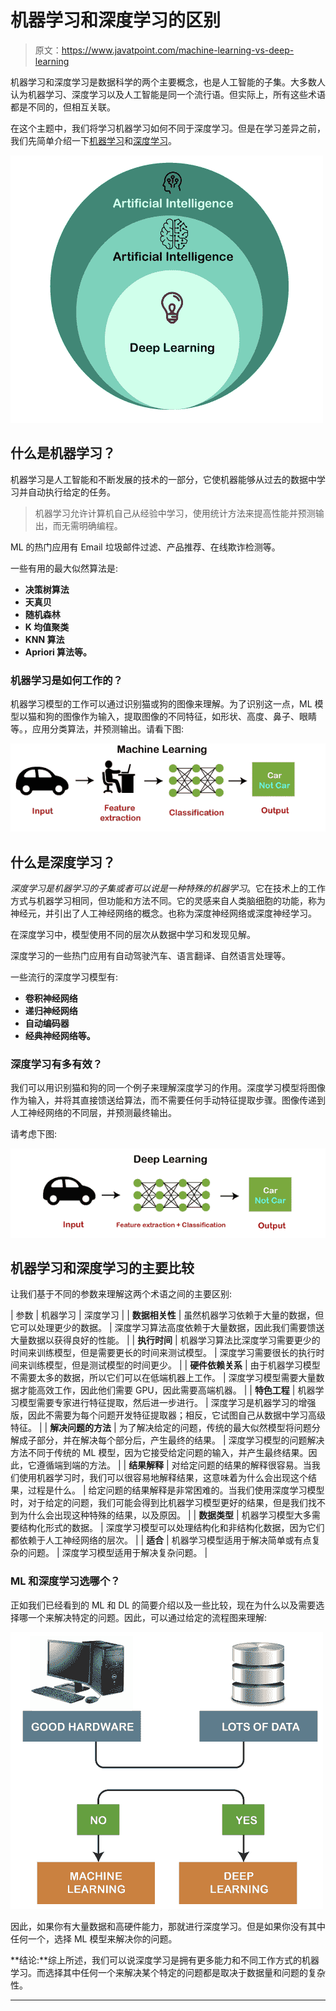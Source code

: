 # 机器学习和深度学习的区别

> 原文：<https://www.javatpoint.com/machine-learning-vs-deep-learning>

机器学习和深度学习是数据科学的两个主要概念，也是人工智能的子集。大多数人认为机器学习、深度学习以及人工智能是同一个流行语。但实际上，所有这些术语都是不同的，但相互关联。

在这个主题中，我们将学习机器学习如何不同于深度学习。但是在学习差异之前，我们先简单介绍一下[机器学习](https://www.javatpoint.com/machine-learning)和[深度学习](https://www.javatpoint.com/deep-learning)。

![Machine Learning vs Deep Learning](img/34bf50c12ef2a1a99beb611c2a9cd29c.png)

## 什么是机器学习？

机器学习是人工智能和不断发展的技术的一部分，它使机器能够从过去的数据中学习并自动执行给定的任务。

> 机器学习允许计算机自己从经验中学习，使用统计方法来提高性能并预测输出，而无需明确编程。

ML 的热门应用有 Email 垃圾邮件过滤、产品推荐、在线欺诈检测等。

一些有用的最大似然算法是:

*   **决策树算法**
*   **天真贝**
*   **随机森林**
*   **K 均值聚类**
*   **KNN 算法**
*   **Apriori 算法等。**

### 机器学习是如何工作的？

机器学习模型的工作可以通过识别猫或狗的图像来理解。为了识别这一点，ML 模型以猫和狗的图像作为输入，提取图像的不同特征，如形状、高度、鼻子、眼睛等。，应用分类算法，并预测输出。请看下图:

![Machine Learning vs Deep Learning](img/1025bc9cb7c126e449993f6037d1ae43.png)

## 什么是深度学习？

*深度学习是机器学习的子集或者可以说是一种特殊的机器学习*。它在技术上的工作方式与机器学习相同，但功能和方法不同。它的灵感来自人类脑细胞的功能，称为神经元，并引出了人工神经网络的概念。也称为深度神经网络或深度神经学习。

在深度学习中，模型使用不同的层次从数据中学习和发现见解。

深度学习的一些热门应用有自动驾驶汽车、语言翻译、自然语言处理等。

一些流行的深度学习模型有:

*   **卷积神经网络**
*   **递归神经网络**
*   **自动编码器**
*   **经典神经网络等。**

### 深度学习有多有效？

我们可以用识别猫和狗的同一个例子来理解深度学习的作用。深度学习模型将图像作为输入，并将其直接馈送给算法，而不需要任何手动特征提取步骤。图像传递到人工神经网络的不同层，并预测最终输出。

请考虑下图:

![Machine Learning vs Deep Learning](img/765dd3141c913b6c622c83b0cc72bcc8.png)

## 机器学习和深度学习的主要比较

让我们基于不同的参数来理解这两个术语之间的主要区别:

| 参数 | 机器学习 | 深度学习 |
| **数据相关性** | 虽然机器学习依赖于大量的数据，但它可以处理更少的数据。 | 深度学习算法高度依赖于大量数据，因此我们需要馈送大量数据以获得良好的性能。 |
| **执行时间** | 机器学习算法比深度学习需要更少的时间来训练模型，但是需要更长的时间来测试模型。 | 深度学习需要很长的执行时间来训练模型，但是测试模型的时间更少。 |
| **硬件依赖关系** | 由于机器学习模型不需要太多的数据，所以它们可以在低端机器上工作。 | 深度学习模型需要大量数据才能高效工作，因此他们需要 GPU，因此需要高端机器。 |
| **特色工程** | 机器学习模型需要专家进行特征提取，然后进一步进行。 | 深度学习是机器学习的增强版，因此不需要为每个问题开发特征提取器；相反，它试图自己从数据中学习高级特征。 |
| **解决问题的方法** | 为了解决给定的问题，传统的最大似然模型将问题分解成子部分，并在解决每个部分后，产生最终的结果。 | 深度学习模型的问题解决方法不同于传统的 ML 模型，因为它接受给定问题的输入，并产生最终结果。因此，它遵循端到端的方法。 |
| **结果解释** | 对给定问题的结果的解释很容易。当我们使用机器学习时，我们可以很容易地解释结果，这意味着为什么会出现这个结果，过程是什么。 | 给定问题的结果解释是非常困难的。当我们使用深度学习模型时，对于给定的问题，我们可能会得到比机器学习模型更好的结果，但是我们找不到为什么会出现这种特殊的结果，以及原因。 |
| **数据类型** | 机器学习模型大多需要结构化形式的数据。 | 深度学习模型可以处理结构化和非结构化数据，因为它们都依赖于人工神经网络的层次。 |
| **适合** | 机器学习模型适用于解决简单或有点复杂的问题。 | 深度学习模型适用于解决复杂问题。 |

### ML 和深度学习选哪个？

正如我们已经看到的 ML 和 DL 的简要介绍以及一些比较，现在为什么以及需要选择哪一个来解决特定的问题。因此，可以通过给定的流程图来理解:

![Machine Learning vs Deep Learning](img/41fa06024ac1a042c4294ae701f1b5c1.png)

因此，如果你有大量数据和高硬件能力，那就进行深度学习。但是如果你没有其中任何一个，选择 ML 模型来解决你的问题。

**结论:**综上所述，我们可以说深度学习是拥有更多能力和不同工作方式的机器学习。而选择其中任何一个来解决某个特定的问题都是取决于数据量和问题的复杂性。

* * *